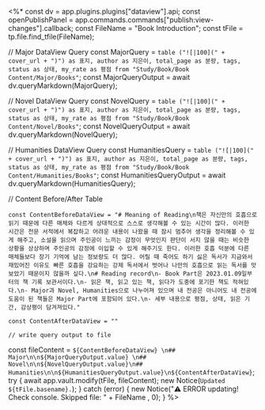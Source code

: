 <%*
	const dv = app.plugins.plugins["dataview"].api;
	const openPublishPanel = app.commands.commands["publish:view-changes"].callback;
	const FileName = "Book Introduction";
	const tFile = tp.file.find_tfile(FileName);
	
// Major DataView Query
	const MajorQuery = `table ("![|100](" + cover_url + ")") as 표지, author as 지은이, total_page as 분량, tags, status as 상태, my_rate as 평점 from "Study/Book/Book Content/Major/Books"`;
	const MajorQueryOutput = await dv.queryMarkdown(MajorQuery);
	
// Novel DataView Query
	const NovelQuery = `table ("![|100](" + cover_url + ")") as 표지, author as 지은이, total_page as 분량, tags, status as 상태, my_rate as 평점
from "Study/Book/Book Content/Novel/Books"`;
	const NovelQueryOutput = await dv.queryMarkdown(NovelQuery);

// Humanities DataView Query
	const HumanitiesQuery = `table ("![|100](" + cover_url + ")") as 표지, author as 지은이, total_page as 분량, tags, status as 상태, my_rate as 평점
from "Study/Book/Book Content/Humanities/Books"`;
	const HumanitiesQueryOutput = await dv.queryMarkdown(HumanitiesQuery);

// Content Before/After Table

	const ContentBeforeDataView = "# Meaning of Reading\n책은 자신만의 호흡으로 읽기 때문에 다른 매체와 다르게 상대적으로 스스로 생각해볼 수 있는 시간이 많다. 이러한 시간은 전문 서적에서 복잡하고 어려운 내용이 나왔을 때 잠시 멈추어 생각을 정리해볼 수 있게 해주고, 소설을 읽으며 주인공이 느끼는 감정이 무엇인지 판단이 서지 않을 때는 비슷한 상황을 상상하며 주인공의 감정에 이입할 수 있게 해주기도 한다. 이러한 호흡 덕분에 다른 매체들보다 장기 기억에 남는 정보량도 더 많다. 어릴 때 죽어도 하기 싫은 독서가 지금와서 재밌어진 이유도 빠른 호흡을 강요하는 강제 독서에서 벗어나 나만의 호흡으로 읽는 독서를 맛보았기 때문이지 않을까 싶다.\n# Reading record\n- Book Part은 2023.01.09일부터의 책 기록 보관서이다.\n- 읽은 책, 읽고 있는 책, 읽다가 도중에 포기한 책도 적혀있다.\n- Major과 Novel, Humanities으로 나누어져 있으며 내 전공은 아니어도 내 전공에 도움이 된 책들은 Major Part에 포함되어 있다.\n- 세부 내용으로 평점, 상태, 읽은 기간, 감상평이 담겨져있다."

	const ContentAfterDataView = ""

	// write query output to file
  const fileContent = `${ContentBeforeDataView} \n## Major\n\n${MajorQueryOutput.value} \n## Novel\n\n${NovelQueryOutput.value}\n## Humanities\n\n${HumanitiesQueryOutput.value}\n${ContentAfterDataView}`;
  try {
    await app.vault.modify(tFile, fileContent);
    new Notice(`Updated ${tFile.basename}.`);
  } catch (error) {
    new Notice("⚠️ ERROR updating! Check console. Skipped file: " + FileName , 0);
  }
%>